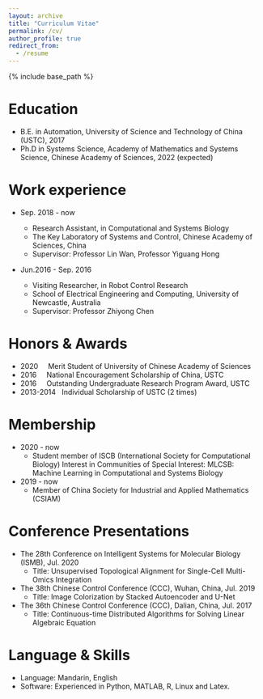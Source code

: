 ```yaml
---
layout: archive
title: "Curriculum Vitae"
permalink: /cv/
author_profile: true
redirect_from:
  - /resume
---
```


{% include base_path %}

Education
======
* B.E. in Automation, University of Science and Technology of China (USTC), 2017
* Ph.D in Systems Science, Academy of Mathematics and Systems Science, Chinese Academy of Sciences, 2022 (expected)

Work experience
======
* Sep. 2018 - now
  * Research Assistant, in Computational and Systems Biology
  * The Key Laboratory of Systems and Control, Chinese Academy of Sciences, China
  * Supervisor: Professor Lin Wan, Professor Yiguang Hong

* Jun.2016 - Sep. 2016
  * Visiting Researcher, in Robot Control Research
  * School of Electrical Engineering and Computing, University of Newcastle, Australia
  * Supervisor: Professor Zhiyong Chen
  
Honors & Awards
======
* 2020  &nbsp; &nbsp; Merit Student of University of Chinese Academy of Sciences
* 2016  &nbsp; &nbsp; National Encouragement Scholarship of China, USTC
* 2016 &nbsp; &nbsp; Outstanding Undergraduate Research Program Award, USTC
* 2013-2014 &nbsp;  Individual Scholarship of USTC (2 times)
  
Membership
======
* 2020 - now
  * Student member of ISCB (International Society for Computational Biology) 
  Interest in Communities of Special Interest: MLCSB: Machine Learning in Computational and Systems Biology 
* 2019 - now
  *  Member of China Society for Industrial and Applied Mathematics (CSIAM)
  
Conference Presentations
======
* The 28th Conference on Intelligent Systems for Molecular Biology (ISMB), Jul. 2020
  * Title: Unsupervised Topological Alignment for Single-Cell Multi-Omics Integration
* The 38th Chinese Control Conference (CCC), Wuhan, China, Jul. 2019
  * Title: Image Colorization by Stacked Autoencoder and U-Net
* The 36th Chinese Control Conference (CCC), Dalian, China, Jul. 2017
  * Title: Continuous-time Distributed Algorithms for Solving Linear Algebraic Equation

Language & Skills
======
* Language: Mandarin, English
* Software: Experienced in Python, MATLAB, R, Linux and Latex.

